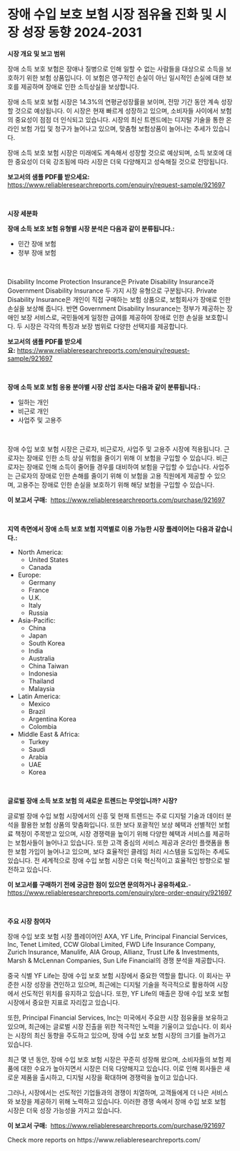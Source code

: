 <p><h1>장애 수입 보호 보험 시장 점유율 진화 및 시장 성장 동향 2024-2031</h1></p><p><strong>시장 개요 및 보고 범위</strong></p>
<p><p>장애 소득 보호 보험은 장애나 질병으로 인해 일할 수 없는 사람들을 대상으로 소득을 보호하기 위한 보험 상품입니다. 이 보험은 영구적인 손실이 아닌 일시적인 손실에 대한 보호를 제공하며 장애로 인한 소득상실을 보상합니다.</p><p>장애 소득 보호 보험 시장은 14.3%의 연평균성장률을 보이며, 전망 기간 동안 계속 성장할 것으로 예상됩니다. 이 시장은 현재 빠르게 성장하고 있으며, 소비자들 사이에서 보험의 중요성이 점점 더 인식되고 있습니다. 시장의 최신 트렌드에는 디지털 기술을 통한 온라인 보험 가입 및 청구가 늘어나고 있으며, 맞춤형 보험상품이 늘어나는 추세가 있습니다.</p><p>장애 소득 보호 보험 시장은 미래에도 계속해서 성장할 것으로 예상되며, 소득 보호에 대한 중요성이 더욱 강조됨에 따라 시장은 더욱 다양해지고 성숙해질 것으로 전망됩니다.</p></p>
<p><strong>보고서의 샘플 PDF를 받으세요:</strong> <a href="https://www.reliableresearchreports.com/enquiry/request-sample/921697">https://www.reliableresearchreports.com/enquiry/request-sample/921697</a></p>
<p>&nbsp;</p>
<p><strong>시장 세분화</strong></p>
<p><strong>장애 소득 보호 보험 유형별 시장 분석은 다음과 같이 분류됩니다.:</strong></p>
<p><ul><li>민간 장애 보험</li><li>정부 장애 보험</li></ul></p>
<p>&nbsp;</p>
<p><p>Disability Income Protection Insurance은 Private Disability Insurance과 Government Disability Insurance 두 가지 시장 유형으로 구분됩니다. Private Disability Insurance은 개인이 직접 구매하는 보험 상품으로, 보험회사가 장애로 인한 손실을 보상해 줍니다. 반면 Government Disability Insurance는 정부가 제공하는 장애인 보장 서비스로, 국민들에게 일정한 급여를 제공하여 장애로 인한 손실을 보호합니다. 두 시장은 각각의 특징과 보장 범위로 다양한 선택지를 제공합니다.</p></p>
<p><strong>보고서의 샘플 PDF를 받으세요:</strong>&nbsp;<a href="https://www.reliableresearchreports.com/enquiry/request-sample/921697">https://www.reliableresearchreports.com/enquiry/request-sample/921697</a></p>
<p>&nbsp;</p>
<p><strong> 장애 소득 보호 보험 응용 분야별 시장 산업 조사는 다음과 같이 분류됩니다.:</strong></p>
<p><ul><li>일하는 개인</li><li>비근로 개인</li><li>사업주 및 고용주</li></ul></p>
<p>&nbsp;</p>
<p><p>장애 수입 보호 보험 시장은 근로자, 비근로자, 사업주 및 고용주 시장에 적용됩니다. 근로자는 장애로 인한 소득 상실 위험을 줄이기 위해 이 보험을 구입할 수 있습니다. 비근로자는 장애로 인해 소득이 줄어들 경우를 대비하여 보험을 구입할 수 있습니다. 사업주는 근로자의 장애로 인한 손해를 줄이기 위해 이 보험을 고용 직원에게 제공할 수 있으며, 고용주는 장애로 인한 손실을 보호하기 위해 해당 보험을 구입할 수 있습니다.</p></p>
<p><strong>이 보고서 구매:</strong>&nbsp; <a href="https://www.reliableresearchreports.com/purchase/921697">https://www.reliableresearchreports.com/purchase/921697</a></p>
<p>&nbsp;</p>
<p><strong>지역 측면에서 장애 소득 보호 보험 지역별로 이용 가능한 시장 플레이어는 다음과 같습니다.:</strong></p>
<p><ul>
    <li>
        North America:
        <ul>
            <li>United States</li>
            <li>Canada</li>
        </ul>
    </li>
    <li>
        Europe:
        <ul>
            <li>Germany</li>
            <li>France</li>
            <li>U.K.</li>
            <li>Italy</li>
            <li>Russia</li>
        </ul>
    </li>
    <li>
        Asia-Pacific:
        <ul>
            <li>China</li>
            <li>Japan</li>
            <li>South Korea</li>
            <li>India</li>
            <li>Australia</li>
            <li>China Taiwan</li>
            <li>Indonesia</li>
            <li>Thailand</li>
            <li>Malaysia</li>
        </ul>
    </li>
    <li>
        Latin America:
        <ul>
            <li>Mexico</li>
            <li>Brazil</li>
            <li>Argentina Korea</li>
            <li>Colombia</li>
        </ul>
    </li>
    <li>
        Middle East & Africa:
        <ul>
            <li>Turkey</li>
            <li>Saudi</li>
            <li>Arabia</li>
            <li>UAE</li>
            <li>Korea</li>
        </ul>
    </li>
    </ul></p>
<p>&nbsp;</p>
<p><strong>글로벌 장애 소득 보호 보험 의 새로운 트렌드는 무엇입니까? 시장?</strong></p>
<p><p>글로벌 장애 수입 보험 시장에서의 신흥 및 현재 트렌드는 주로 디지털 기술과 데이터 분석을 활용한 보험 상품의 맞춤화입니다. 또한 보다 포괄적인 보상 혜택과 선별적인 보험료 책정이 주목받고 있으며, 시장 경쟁력을 높이기 위해 다양한 혜택과 서비스를 제공하는 보험사들이 늘어나고 있습니다. 또한 고객 중심의 서비스 제공과 온라인 플랫폼을 통한 보험 가입이 늘어나고 있으며, 보다 효율적인 클레임 처리 시스템을 도입하는 추세도 있습니다. 전 세계적으로 장애 수입 보험 시장은 더욱 혁신적이고 효율적인 방향으로 발전하고 있습니다.</p></p>
<p><strong>이 보고서를 구매하기 전에 궁금한 점이 있으면 문의하거나 공유하세요.</strong>- <a href="https://www.reliableresearchreports.com/enquiry/pre-order-enquiry/921697">https://www.reliableresearchreports.com/enquiry/pre-order-enquiry/921697</a></p>
<p>&nbsp;</p>
<p><strong>주요 시장 참여자</strong></p>
<p><p>장애 수입 보호 보험 시장 플레이어인 AXA, YF Life, Principal Financial Services, Inc, Tenet Limited, CCW Global Limited, FWD Life Insurance Company, Zurich Insurance, Manulife, AIA Group, Allianz, Trust Life & Investments, Marsh & McLennan Companies, Sun Life Financial의 경쟁 분석을 제공합니다.</p><p>중국 식별 YF Life는 장애 수입 보호 보험 시장에서 중요한 역할을 합니다. 이 회사는 꾸준한 시장 성장을 견인하고 있으며, 최근에는 디지털 기술을 적극적으로 활용하여 시장에서 선도적인 위치를 유지하고 있습니다. 또한, YF Life의 매출은 장애 수입 보호 보험 시장에서 중요한 지표로 자리잡고 있습니다.</p><p>또한, Principal Financial Services, Inc는 미국에서 주요한 시장 점유율을 보유하고 있으며, 최근에는 글로벌 시장 진출을 위한 적극적인 노력을 기울이고 있습니다. 이 회사는 시장의 최신 동향을 주도하고 있으며, 장애 수입 보호 보험 시장의 크기를 늘려가고 있습니다.</p><p>최근 몇 년 동안, 장애 수입 보호 보험 시장은 꾸준히 성장해 왔으며, 소비자들의 보험 제품에 대한 수요가 높아지면서 시장은 더욱 다양해지고 있습니다. 이로 인해 회사들은 새로운 제품을 출시하고, 디지털 시장을 확대하며 경쟁력을 높이고 있습니다.</p><p>그러나, 시장에서는 선도적인 기업들과의 경쟁이 치열하며, 고객들에게 더 나은 서비스와 보장을 제공하기 위해 노력하고 있습니다. 이러한 경쟁 속에서 장애 수입 보호 보험 시장은 더욱 성장 가능성을 가지고 있습니다.</p></p>
<p><strong>이 보고서 구매:</strong>&nbsp;&nbsp;<a href="https://www.reliableresearchreports.com/purchase/921697">https://www.reliableresearchreports.com/purchase/921697</a></p>
<p>Check more reports on https://www.reliableresearchreports.com/</p>
